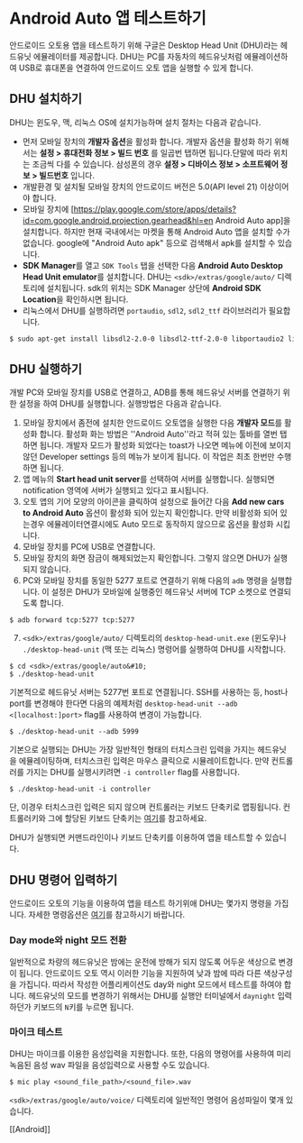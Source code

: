 # Android Auto 앱 테스트하기

안드로이드 오토용 앱을 테스트하기 위해 구글은 Desktop Head Unit (DHU)라는 헤드유닛 에뮬레이터를 제공합니다. DHU는 PC를 자동차의 헤드유닛처럼 에뮬레이션하여 USB로 휴대폰을 연결하여 안드로이드 오토 앱을 실행할 수 있게 합니다.

## DHU 설치하기

DHU는 윈도우, 맥, 리눅스 OS에 설치가능하며 설치 절차는 다음과 같습니다.

* 먼저 모바일 장치의 **개발자 옵션**을 활성화 합니다. 개발자 옵션을 활성화 하기 위해서는 **설정 > 휴대전화 정보 > 빌드 번호** 를 일곱번 탭하면 됩니다.<ref>단말에 따라 위치는 조금씩 다를 수 있습니다. 삼성폰의 경우 **설정 > 디바이스 정보 > 소프트웨어 정보 > 빌드번호** 입니다.</ref>
* 개발환경 및 설치될 모바일 장치의 안드로이드 버전은 5.0(API level 21) 이상이어야 합니다. 
* 모바일 장치에 [https://play.google.com/store/apps/details?id=com.google.android.projection.gearhead&hl=en Android Auto app]을 설치합니다. 하지만 현재 국내에서는 마켓을 통해 Android Auto 앱을 설치할 수가 없습니다. google에 "Android Auto apk" 등으로 검색해서 apk를 설치할 수 있습니다.
* **SDK Manager**를 열고 ```SDK Tools``` 탭을 선택한 다음 **Android Auto Desktop Head Unit emulator**를 설치합니다. DHU는 ```<sdk>/extras/google/auto/``` 디렉토리에 설치됩니다. sdk의 위치는 SDK Manager 상단에 **Android SDK Location**을 확인하시면 됩니다.
* 리눅스에서 DHU를 실행하려면 ```portaudio```, ```sdl2```, ```sdl2_ttf``` 라이브러리가 필요합니다.
```bash
$ sudo apt-get install libsdl2-2.0-0 libsdl2-ttf-2.0-0 libportaudio2 libpng12-0
```

## DHU 실행하기

개발 PC와 모바일 장치를 USB로 연결하고, ADB를 통해 헤드유닛 서버를 연결하기 위한 설정을 하여 DHU를 실행합니다. 실행방법은 다음과 같습니다.

1. 모바일 장치에서 좀전에 설치한 안드로이드 오토앱을 실행한 다음 **개발자 모드**를 활성화 합니다. 활성화 화는 방법은 ''Android Auto''라고 적혀 있는 툴바를 열번 탭하면 됩니다. 개발자 모드가 활성화 되었다는 toast가 나오면 메뉴에 이전에 보이지 않던 Developer settings 등의 메뉴가 보이게 됩니다. 이 작업은 최초 한번만 수행하면 됩니다.
2. 앱 메뉴의 **Start head unit server**를 선택하여 서버를 실행합니다. 실행되면 notification 영역에 서버가 실행되고 있다고 표시됩니다.
3. 오토 앱의 기어 모양의 아이콘을 클릭하여 설정으로 들어간 다음 **Add new cars to Android Auto** 옵션이 활성화 되어 있는지 확인합니다. 만약 비활성화 되어 있는경우 에뮬레이터연결시에도 Auto 모드로 동작하지 않으므로 옵션을 활성화 시킵니다.
4. 모바일 장치를 PC에 USB로 연결합니다.
5. 모바일 장치의 화면 잠금이 해제되었는지 확인합니다. 그렇지 않으면 DHU가 실행되지 않습니다.
6. PC와 모바일 장치를 동일한 5277 포트로 연결하기 위해 다음의 ```adb``` 명령을 실행합니다. 이 설정은 DHU가 모바일에 실행중인 헤드유닛 서버에 TCP 소켓으로 연결되도록 합니다.
  
  ```
  $ adb forward tcp:5277 tcp:5277
  ```
7. ```<sdk>/extras/google/auto/``` 디렉토리의 ```desktop-head-unit.exe``` (윈도우)나 ```./desktop-head-unit``` (맥 또는 리눅스) 명령어를 실행하여 DHU를 시작합니다.
  
  ```shell
  $ cd <sdk>/extras/google/auto&#10;
  $ ./desktop-head-unit
  ```
  기본적으로 헤드유닛 서버는 5277번 포트로 연결됩니다. SSH를 사용하는 등, host나 port를 변경해야 한다면 다음의 예제처럼 ```desktop-head-unit --adb <[localhost:]port>``` flag를 사용하여 변경이 가능합니다.
  ```shell
  $ ./desktop-head-unit --adb 5999
  ```
  기본으로 실행되는 DHU는 가장 일반적인 형태의 터치스크린 입력을 가지는 헤드유닛을 에뮬레이팅하며, 터치스크린 입력은 마우스 클릭으로 시뮬레이트합니다. 만약 컨트롤러를 가지는 DHU를 실행시키려면 ```-i controller``` flag를 사용합니다.
  ```shell
  $ ./desktop-head-unit -i controller
  ```
  단, 이경우 터치스크린 입력은 되지 않으며 컨트롤러는 키보드 단축키로 맵핑됩니다. 컨트롤러키와 그에 할당된 키보드 단축키는 [여기](https://developer.android.com/training/auto/testing/index.html#cmd-bindings)를 참고하세요.

DHU가 실행되면 커맨드라인이나 키보드 단축키를 이용하여 앱을 테스트할 수 있습니다.

## DHU 명령어 입력하기

안드로이드 오토의 기능을 이용하여 앱을 테스트 하기위애 DHU는 몇가지 명령을 가집니다. 자세한 명령옵션은 [여기](https://developer.android.com/training/auto/testing/index.html#cmd-bindings)를 참고하시기 바랍니다.

### Day mode와 night 모드 전환

일반적으로 차량의 헤드유닛은 밤에는 운전에 방해가 되지 않도록 어두운 색상으로 변경이 됩니다. 안드로이드 오토 역시 이러한 기능을 지원하여 낮과 밤에 따라 다른 색상구성을 가집니다. 따라서 작성한 어플리케이션도 day와 night 모드에서 테스트를 하여야 합니다. 헤드유닛의 모드를 변경하기 위해서는 DHU를 실행안 터미널에서 ```daynight``` 입력하던가 키보드의 ```N```키를 누르면 됩니다.

### 마이크 테스트

DHU는 마이크를 이용한 음성입력을 지원합니다. 또한, 다음의 명령어를 사용하여 미리 녹음된 음성 wav 파일을 음성입력으로 사용할 수도 있습니다.

```shell
$ mic play <sound_file_path>/<sound_file>.wav
```

```<sdk>/extras/google/auto/voice/``` 디렉토리에 일반적인 명령어 음성파일이 몇개 있습니다.

[[Android]]